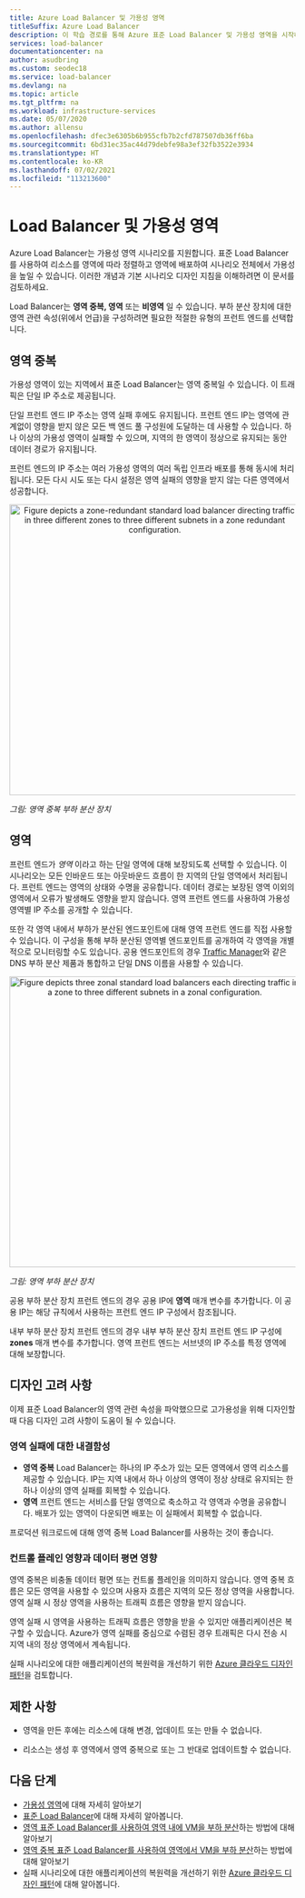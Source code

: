 ```yaml
---
title: Azure Load Balancer 및 가용성 영역
titleSuffix: Azure Load Balancer
description: 이 학습 경로를 통해 Azure 표준 Load Balancer 및 가용성 영역을 시작하세요.
services: load-balancer
documentationcenter: na
author: asudbring
ms.custom: seodec18
ms.service: load-balancer
ms.devlang: na
ms.topic: article
ms.tgt_pltfrm: na
ms.workload: infrastructure-services
ms.date: 05/07/2020
ms.author: allensu
ms.openlocfilehash: dfec3e6305b6b955cfb7b2cfd787507db36ff6ba
ms.sourcegitcommit: 6bd31ec35ac44d79debfe98a3ef32fb3522e3934
ms.translationtype: HT
ms.contentlocale: ko-KR
ms.lasthandoff: 07/02/2021
ms.locfileid: "113213600"
---
```

# <a name="load-balancer-and-availability-zones"></a>Load Balancer 및 가용성 영역

Azure Load Balancer는 가용성 영역 시나리오를 지원합니다. 표준 Load Balancer를 사용하여 리소스를 영역에 따라 정렬하고 영역에 배포하여 시나리오 전체에서 가용성을 높일 수 있습니다.  이러한 개념과 기본 시나리오 디자인 지침을 이해하려면 이 문서를 검토하세요.

Load Balancer는 **영역 중복, 영역** 또는 **비영역** 일 수 있습니다. 부하 분산 장치에 대한 영역 관련 속성(위에서 언급)을 구성하려면 필요한 적절한 유형의 프런트 엔드를 선택합니다.

## <a name="zone-redundant"></a>영역 중복

가용성 영역이 있는 지역에서 표준 Load Balancer는 영역 중복일 수 있습니다. 이 트래픽은 단일 IP 주소로 제공됩니다.

단일 프런트 엔드 IP 주소는 영역 실패 후에도 유지됩니다. 프런트 엔드 IP는 영역에 관계없이 영향을 받지 않은 모든 백 엔드 풀 구성원에 도달하는 데 사용할 수 있습니다. 하나 이상의 가용성 영역이 실패할 수 있으며, 지역의 한 영역이 정상으로 유지되는 동안 데이터 경로가 유지됩니다.

프런트 엔드의 IP 주소는 여러 가용성 영역의 여러 독립 인프라 배포를 통해 동시에 처리됩니다. 모든 다시 시도 또는 다시 설정은 영역 실패의 영향을 받지 않는 다른 영역에서 성공합니다.

<p align="center">
  <img src="./media/az-zonal/zone-redundant-lb-1.svg" alt="Figure depicts a zone-redundant standard load balancer directing traffic in three different zones to three different subnets in a zone redundant configuration." width="512" title="Virtual Network NAT">
</p>

*그림: 영역 중복 부하 분산 장치*

## <a name="zonal"></a>영역

프런트 엔드가 *영역* 이라고 하는 단일 영역에 대해 보장되도록 선택할 수 있습니다.  이 시나리오는 모든 인바운드 또는 아웃바운드 흐름이 한 지역의 단일 영역에서 처리됩니다.  프런트 엔드는 영역의 상태와 수명을 공유합니다.  데이터 경로는 보장된 영역 이외의 영역에서 오류가 발생해도 영향을 받지 않습니다. 영역 프런트 엔드를 사용하여 가용성 영역별 IP 주소를 공개할 수 있습니다.  

또한 각 영역 내에서 부하가 분산된 엔드포인트에 대해 영역 프런트 엔드를 직접 사용할 수 있습니다. 이 구성을 통해 부하 분산된 영역별 엔드포인트를 공개하여 각 영역을 개별적으로 모니터링할 수도 있습니다. 공용 엔드포인트의 경우 [Traffic Manager](../traffic-manager/traffic-manager-overview.md)와 같은 DNS 부하 분산 제품과 통합하고 단일 DNS 이름을 사용할 수 있습니다.


<p align="center">
  <img src="./media/az-zonal/zonal-lb-1.svg" alt="Figure depicts three zonal standard load balancers each directing traffic in a zone to three different subnets in a zonal configuration." width="512" title="Virtual Network NAT">
</p>

*그림: 영역 부하 분산 장치*

공용 부하 분산 장치 프런트 엔드의 경우 공용 IP에 **영역** 매개 변수를 추가합니다. 이 공용 IP는 해당 규칙에서 사용하는 프런트 엔드 IP 구성에서 참조됩니다.

내부 부하 분산 장치 프런트 엔드의 경우 내부 부하 분산 장치 프런트 엔드 IP 구성에 **zones** 매개 변수를 추가합니다. 영역 프런트 엔드는 서브넷의 IP 주소를 특정 영역에 대해 보장합니다.

## <a name="design-considerations"></a><a name="design"></a> 디자인 고려 사항

이제 표준 Load Balancer의 영역 관련 속성을 파악했으므로 고가용성을 위해 디자인할 때 다음 디자인 고려 사항이 도움이 될 수 있습니다.

### <a name="tolerance-to-zone-failure"></a>영역 실패에 대한 내결함성

- **영역 중복** Load Balancer는 하나의 IP 주소가 있는 모든 영역에서 영역 리소스를 제공할 수 있습니다.  IP는 지역 내에서 하나 이상의 영역이 정상 상태로 유지되는 한 하나 이상의 영역 실패를 회복할 수 있습니다.
- **영역** 프런트 엔드는 서비스를 단일 영역으로 축소하고 각 영역과 수명을 공유합니다. 배포가 있는 영역이 다운되면 배포는 이 실패에서 회복할 수 없습니다.

프로덕션 워크로드에 대해 영역 중복 Load Balancer를 사용하는 것이 좋습니다.

### <a name="control-vs-data-plane-implications"></a>컨트롤 플레인 영향과 데이터 평면 영향

영역 중복은 비충돌 데이터 평면 또는 컨트롤 플레인을 의미하지 않습니다. 영역 중복 흐름은 모든 영역을 사용할 수 있으며 사용자 흐름은 지역의 모든 정상 영역을 사용합니다. 영역 실패 시 정상 영역을 사용하는 트래픽 흐름은 영향을 받지 않습니다.

영역 실패 시 영역을 사용하는 트래픽 흐름은 영향을 받을 수 있지만 애플리케이션은 복구할 수 있습니다. Azure가 영역 실패를 중심으로 수렴된 경우 트래픽은 다시 전송 시 지역 내의 정상 영역에서 계속됩니다.

실패 시나리오에 대한 애플리케이션의 복원력을 개선하기 위한 [Azure 클라우드 디자인 패턴](/azure/architecture/patterns/)을 검토합니다.

## <a name="limitations"></a>제한 사항

* 영역을 만든 후에는 리소스에 대해 변경, 업데이트 또는 만들 수 없습니다.

* 리소스는 생성 후 영역에서 영역 중복으로 또는 그 반대로 업데이트할 수 없습니다.

## <a name="next-steps"></a>다음 단계
- [가용성 영역](../availability-zones/az-overview.md)에 대해 자세히 알아보기
- [표준 Load Balancer](./load-balancer-overview.md)에 대해 자세히 알아봅니다.
- [영역 표준 Load Balancer를 사용하여 영역 내에 VM을 부하 분산](./quickstart-load-balancer-standard-public-cli.md)하는 방법에 대해 알아보기
- [영역 중복 표준 Load Balancer를 사용하여 영역에서 VM을 부하 분산](./quickstart-load-balancer-standard-public-cli.md)하는 방법에 대해 알아보기
- 실패 시나리오에 대한 애플리케이션의 복원력을 개선하기 위한 [Azure 클라우드 디자인 패턴](/azure/architecture/patterns/)에 대해 알아봅니다.
